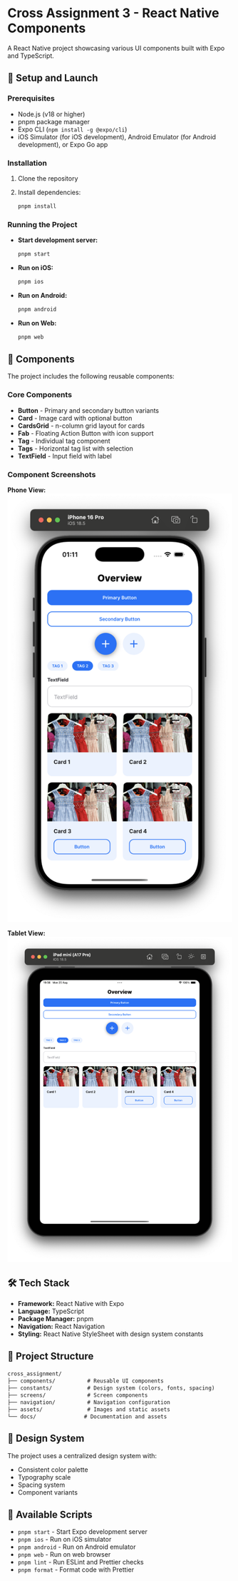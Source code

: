 # Cross Assignment 3 - React Native Components

A React Native project showcasing various UI components built with Expo and TypeScript.

## 🚀 Setup and Launch

### Prerequisites

- Node.js (v18 or higher)
- pnpm package manager
- Expo CLI (`npm install -g @expo/cli`)
- iOS Simulator (for iOS development), Android Emulator (for Android development), or Expo Go app

### Installation

1. Clone the repository
2. Install dependencies:

   ```bash
   pnpm install
   ```

### Running the Project

- **Start development server:**

  ```bash
  pnpm start
  ```

- **Run on iOS:**

  ```bash
  pnpm ios
  ```

- **Run on Android:**

  ```bash
  pnpm android
  ```

- **Run on Web:**

  ```bash
  pnpm web
  ```

## 🧩 Components

The project includes the following reusable components:

### Core Components

- **Button** - Primary and secondary button variants
- **Card** - Image card with optional button
- **CardsGrid** - n-column grid layout for cards
- **Fab** - Floating Action Button with icon support
- **Tag** - Individual tag component
- **Tags** - Horizontal tag list with selection
- **TextField** - Input field with label

### Component Screenshots

**Phone View:**
![Components Overview - Phone](docs/assets/components_phone.png)

**Tablet View:**
![Components Overview - Tablet](docs/assets/components_tablet.png)

## 🛠️ Tech Stack

- **Framework:** React Native with Expo
- **Language:** TypeScript
- **Package Manager:** pnpm
- **Navigation:** React Navigation
- **Styling:** React Native StyleSheet with design system constants

## 📁 Project Structure

```text
cross_assignment/
├── components/          # Reusable UI components
├── constants/           # Design system (colors, fonts, spacing)
├── screens/             # Screen components
├── navigation/          # Navigation configuration
├── assets/              # Images and static assets
└── docs/               # Documentation and assets
```

## 🎨 Design System

The project uses a centralized design system with:

- Consistent color palette
- Typography scale
- Spacing system
- Component variants

## 📱 Available Scripts

- `pnpm start` - Start Expo development server
- `pnpm ios` - Run on iOS simulator
- `pnpm android` - Run on Android emulator
- `pnpm web` - Run on web browser
- `pnpm lint` - Run ESLint and Prettier checks
- `pnpm format` - Format code with Prettier
